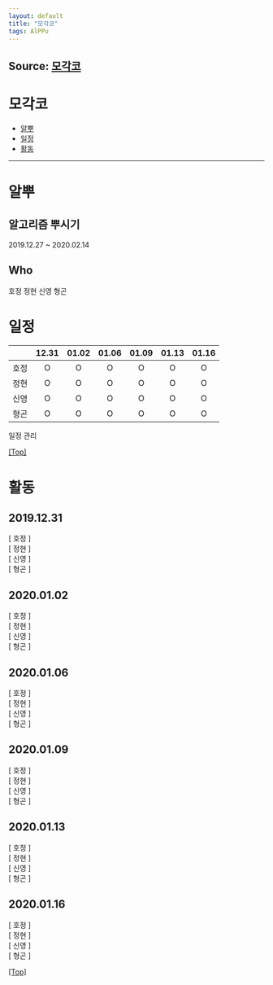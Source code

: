 ```yaml
---
layout: default
title: "모각코"
tags: AlPPu
---
```


## Source: [모각코](https://github.com/fullpipe/markdown-test-page)

# <a name="top"></a>모각코
* [알뿌](#TEST)
* [일정](#Paragraphs)
* [활동](#Blockquotes)


***

# <a name="TEST"></a>알뿌
## 알고리즘 뿌시기

2019.12.27 ~ 2020.02.14

## Who

호정
정현
신영
형곤


# <a name="Paragraphs"></a>일정

|      |   12.31   |   01.02   |   01.06   |   01.09   |   01.13   |   01.16   |
| :------------------: | :------------------: | :-----------------: | :------------------: | :------------------: | :------------------: | :------------------: |
|   호정   |   O   |   O   |   O   |   O   |   O   |   O   |
|   정현   |   O   |   O   |   O   |   O   |   O   |   O   |
|   신영   |   O   |   O   |   O   |   O   |   O   |   O   |
|   형곤   |   O   |   O   |   O   |   O   |   O   |   O   |

일정 관리

[[Top]](#top)

# <a name="Blockquotes"></a>활동

## 2019.12.31  
[ 호정 ]  
[ 정현 ]  
[ 신영 ]  
[ 형곤 ]  

## 2020.01.02  
[ 호정 ]  
[ 정현 ]  
[ 신영 ]  
[ 형곤 ]  

## 2020.01.06  
[ 호정 ]  
[ 정현 ]  
[ 신영 ]  
[ 형곤 ]  

## 2020.01.09  
[ 호정 ]  
[ 정현 ]  
[ 신영 ]  
[ 형곤 ]  

## 2020.01.13  
[ 호정 ]  
[ 정현 ]  
[ 신영 ]  
[ 형곤 ]  

## 2020.01.16  
[ 호정 ]  
[ 정현 ]  
[ 신영 ]  
[ 형곤 ]  

[[Top]](#top)

